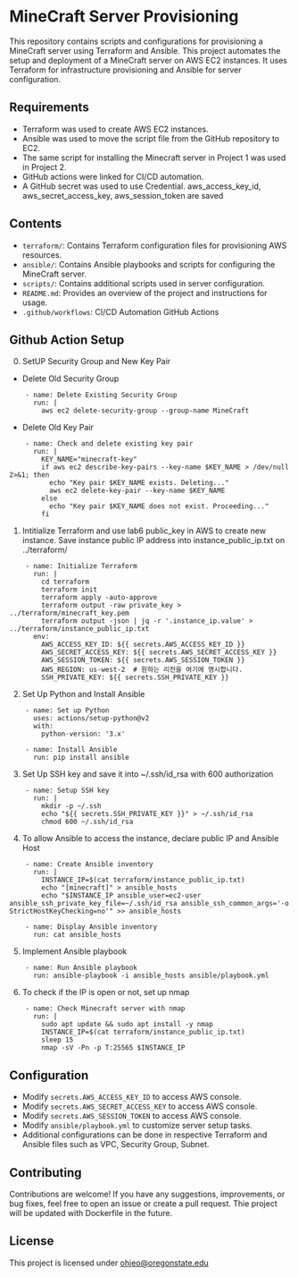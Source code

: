 # MineCraft Server Provisioning

This repository contains scripts and configurations for provisioning a MineCraft server using Terraform and Ansible. This project automates the setup and deployment of a MineCraft server on AWS EC2 instances. It uses Terraform for infrastructure provisioning and Ansible for server configuration.

## Requirements

- Terraform was used to create AWS EC2 instances.
- Ansible was used to move the script file from the GitHub repository to EC2.
- The same script for installing the Minecraft server in Project 1 was used in Project 2.
- GitHub actions were linked for CI/CD automation.
- A GitHub secret was used to use Credential. aws_access_key_id, aws_secret_access_key, aws_session_token are saved

## Contents

- `terraform/`: Contains Terraform configuration files for provisioning AWS resources.
- `ansible/`: Contains Ansible playbooks and scripts for configuring the MineCraft server.
- `scripts/`: Contains additional scripts used in server configuration.
- `README.md`: Provides an overview of the project and instructions for usage.
- `.github/workflows`: CI/CD Automation GitHub Actions

## Github Action Setup
0. SetUP Security Group and New Key Pair

- Delete Old Security Group
```
    - name: Delete Existing Security Group
      run: |
        aws ec2 delete-security-group --group-name MineCraft
```
- Delete Old Key Pair
```
    - name: Check and delete existing key pair
      run: |
        KEY_NAME="minecraft-key"
        if aws ec2 describe-key-pairs --key-name $KEY_NAME > /dev/null 2>&1; then
          echo "Key pair $KEY_NAME exists. Deleting..."
          aws ec2 delete-key-pair --key-name $KEY_NAME
        else
          echo "Key pair $KEY_NAME does not exist. Proceeding..."
        fi

```


1. Intitialize Terraform and use lab6 public_key in AWS to create new instance. Save instance public IP address into instance_public_ip.txt on ../terraform/
```
    - name: Initialize Terraform
      run: |
        cd terraform
        terraform init
        terraform apply -auto-approve
        terraform output -raw private_key > ../terraform/minecraft_key.pem
        terraform output -json | jq -r '.instance_ip.value' > ../terraform/instance_public_ip.txt
      env:
        AWS_ACCESS_KEY_ID: ${{ secrets.AWS_ACCESS_KEY_ID }}
        AWS_SECRET_ACCESS_KEY: ${{ secrets.AWS_SECRET_ACCESS_KEY }}
        AWS_SESSION_TOKEN: ${{ secrets.AWS_SESSION_TOKEN }}
        AWS_REGION: us-west-2  # 원하는 리전을 여기에 명시합니다.
        SSH_PRIVATE_KEY: ${{ secrets.SSH_PRIVATE_KEY }}
```

2. Set Up Python and Install Ansible
```
    - name: Set up Python
      uses: actions/setup-python@v2
      with:
        python-version: '3.x'

    - name: Install Ansible
      run: pip install ansible
```
3. Set Up SSH key and save it into ~/.ssh/id_rsa with 600 authorization
```
    - name: Setup SSH key
      run: |
        mkdir -p ~/.ssh
        echo "${{ secrets.SSH_PRIVATE_KEY }}" > ~/.ssh/id_rsa
        chmod 600 ~/.ssh/id_rsa
```

4. To allow Ansible to access the instance, declare public IP and Ansible Host
```
    - name: Create Ansible inventory
      run: |
        INSTANCE_IP=$(cat terraform/instance_public_ip.txt)
        echo "[minecraft]" > ansible_hosts
        echo "$INSTANCE_IP ansible_user=ec2-user ansible_ssh_private_key_file=~/.ssh/id_rsa ansible_ssh_common_args='-o StrictHostKeyChecking=no'" >> ansible_hosts

    - name: Display Ansible inventory
      run: cat ansible_hosts
```

5. Implement Ansible playbook
```
    - name: Run Ansible playbook
      run: ansible-playbook -i ansible_hosts ansible/playbook.yml
```
   
6. To check if the IP is open or not, set up nmap
```
    - name: Check Minecraft server with nmap
      run: |
        sudo apt update && sudo apt install -y nmap
        INSTANCE_IP=$(cat terraform/instance_public_ip.txt)
        sleep 15
        nmap -sV -Pn -p T:25565 $INSTANCE_IP
```

## Configuration

- Modify `secrets.AWS_ACCESS_KEY_ID` to access AWS console.
- Modify `secrets.AWS_SECRET_ACCESS_KEY` to access AWS console.
- Modify `secrets.AWS_SESSION_TOKEN` to access AWS console.
- Modify `ansible/playbook.yml` to customize server setup tasks.
- Additional configurations can be done in respective Terraform and Ansible files such as VPC, Security Group, Subnet.

## Contributing

Contributions are welcome! If you have any suggestions, improvements, or bug fixes, feel free to open an issue or create a pull request. Thie project will be updated with Dockerfile in the future.

## License

This project is licensed under ohjeo@oregonstate.edu
